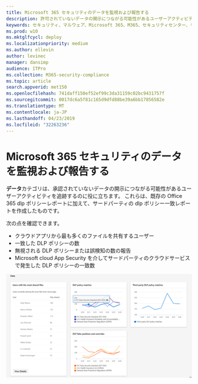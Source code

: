 ```yaml
---
title: Microsoft 365 セキュリティのデータを監視および報告する
description: 許可されていないデータの開示につながる可能性があるユーザーアクティビティを追跡する方法について説明します。
keywords: セキュリティ、マルウェア、Microsoft 365、M365、セキュリティセンター、モニター、レポート、データ
ms.prod: w10
ms.mktglfcycl: deploy
ms.localizationpriority: medium
ms.author: ellevin
author: levinec
manager: dansimp
audience: ITPro
ms.collection: M365-security-compliance
ms.topic: article
search.appverid: met150
ms.openlocfilehash: 741daff150ef52ef99c3da31159c02bc9431757f
ms.sourcegitcommit: 0017dc6a5f81c165d9dfd88be39a6bb17856582e
ms.translationtype: MT
ms.contentlocale: ja-JP
ms.lasthandoff: 04/23/2019
ms.locfileid: "32263236"
---
```

# <a name="monitor-and-report-data-in-microsoft-365-security"></a>Microsoft 365 セキュリティのデータを監視および報告する

**データ**カテゴリは、承認されていないデータの開示につながる可能性があるユーザーアクティビティを追跡するのに役に立ちます。 これらは、既存の Office 365 dlp ポリシーレポートに加えて、サードパーティの dlp ポリシー一致レポートを作成したものです。

次の点を確認できます。

* クラウドアプリから最も多くのファイルを共有するユーザー
* 一致した DLP ポリシーの数
* 無視される DLP ポリシーまたは誤検知の数の報告
* Microsoft cloud App Security を介してサードパーティのクラウドサービスで発生した DLP ポリシーの一致数

![「monitoring & reports」ページのデータカテゴリ](./media/security-docs/data.png)
